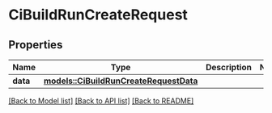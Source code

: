 # CiBuildRunCreateRequest

## Properties

Name | Type | Description | Notes
------------ | ------------- | ------------- | -------------
**data** | [**models::CiBuildRunCreateRequestData**](CiBuildRunCreateRequest_data.md) |  | 

[[Back to Model list]](../README.md#documentation-for-models) [[Back to API list]](../README.md#documentation-for-api-endpoints) [[Back to README]](../README.md)



